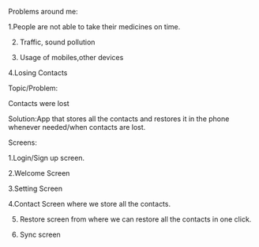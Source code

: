 Problems around me:

1.People are not able to take their medicines on time.

2. Traffic, sound pollution

3. Usage of mobiles,other devices

4.Losing Contacts

Topic/Problem:

Contacts were lost 

Solution:App that stores all the contacts and restores it in the phone whenever needed/when contacts are lost.

Screens:

1.Login/Sign up screen.

2.Welcome Screen

3.Setting Screen

4.Contact Screen where we store all the contacts.

5. Restore screen from where we can restore all the contacts in one click.

6. Sync screen



